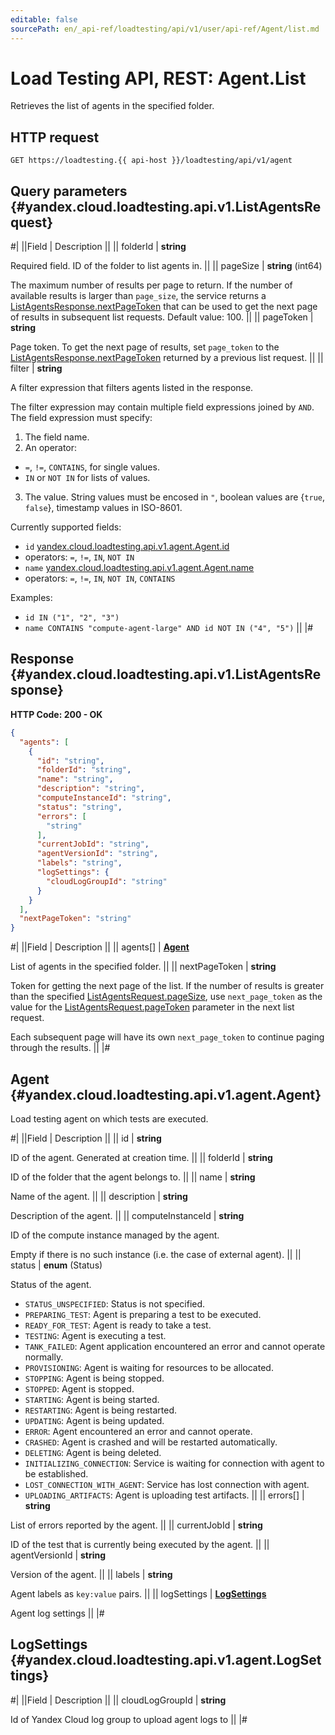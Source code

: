 ```yaml
---
editable: false
sourcePath: en/_api-ref/loadtesting/api/v1/user/api-ref/Agent/list.md
---
```


# Load Testing API, REST: Agent.List

Retrieves the list of agents in the specified folder.

## HTTP request

```
GET https://loadtesting.{{ api-host }}/loadtesting/api/v1/agent
```

## Query parameters {#yandex.cloud.loadtesting.api.v1.ListAgentsRequest}

#|
||Field | Description ||
|| folderId | **string**

Required field. ID of the folder to list agents in. ||
|| pageSize | **string** (int64)

The maximum number of results per page to return. If the number of available
results is larger than `page_size`, the service returns a [ListAgentsResponse.nextPageToken](#yandex.cloud.loadtesting.api.v1.ListAgentsResponse)
that can be used to get the next page of results in subsequent list requests.
Default value: 100. ||
|| pageToken | **string**

Page token. To get the next page of results, set `page_token` to the
[ListAgentsResponse.nextPageToken](#yandex.cloud.loadtesting.api.v1.ListAgentsResponse) returned by a previous list request. ||
|| filter | **string**

A filter expression that filters agents listed in the response.

The filter expression may contain multiple field expressions joined by `AND`.
The field expression must specify:
1. The field name.
2. An operator:
- `=`, `!=`, `CONTAINS`, for single values.
- `IN` or `NOT IN` for lists of values.
3. The value. String values must be encosed in `"`, boolean values are {`true`, `false`}, timestamp values in ISO-8601.

Currently supported fields:
- `id` [yandex.cloud.loadtesting.api.v1.agent.Agent.id](#yandex.cloud.loadtesting.api.v1.agent.Agent)
- operators: `=`, `!=`, `IN`, `NOT IN`
- `name` [yandex.cloud.loadtesting.api.v1.agent.Agent.name](#yandex.cloud.loadtesting.api.v1.agent.Agent)
- operators: `=`, `!=`, `IN`, `NOT IN`, `CONTAINS`

Examples:
- `id IN ("1", "2", "3")`
- `name CONTAINS "compute-agent-large" AND id NOT IN ("4", "5")` ||
|#

## Response {#yandex.cloud.loadtesting.api.v1.ListAgentsResponse}

**HTTP Code: 200 - OK**

```json
{
  "agents": [
    {
      "id": "string",
      "folderId": "string",
      "name": "string",
      "description": "string",
      "computeInstanceId": "string",
      "status": "string",
      "errors": [
        "string"
      ],
      "currentJobId": "string",
      "agentVersionId": "string",
      "labels": "string",
      "logSettings": {
        "cloudLogGroupId": "string"
      }
    }
  ],
  "nextPageToken": "string"
}
```

#|
||Field | Description ||
|| agents[] | **[Agent](#yandex.cloud.loadtesting.api.v1.agent.Agent)**

List of agents in the specified folder. ||
|| nextPageToken | **string**

Token for getting the next page of the list. If the number of results is greater than
the specified [ListAgentsRequest.pageSize](#yandex.cloud.loadtesting.api.v1.ListAgentsRequest), use `next_page_token` as the value
for the [ListAgentsRequest.pageToken](#yandex.cloud.loadtesting.api.v1.ListAgentsRequest) parameter in the next list request.

Each subsequent page will have its own `next_page_token` to continue paging through the results. ||
|#

## Agent {#yandex.cloud.loadtesting.api.v1.agent.Agent}

Load testing agent on which tests are executed.

#|
||Field | Description ||
|| id | **string**

ID of the agent. Generated at creation time. ||
|| folderId | **string**

ID of the folder that the agent belongs to. ||
|| name | **string**

Name of the agent. ||
|| description | **string**

Description of the agent. ||
|| computeInstanceId | **string**

ID of the compute instance managed by the agent.

Empty if there is no such instance (i.e. the case of external agent). ||
|| status | **enum** (Status)

Status of the agent.

- `STATUS_UNSPECIFIED`: Status is not specified.
- `PREPARING_TEST`: Agent is preparing a test to be executed.
- `READY_FOR_TEST`: Agent is ready to take a test.
- `TESTING`: Agent is executing a test.
- `TANK_FAILED`: Agent application encountered an error and cannot operate normally.
- `PROVISIONING`: Agent is waiting for resources to be allocated.
- `STOPPING`: Agent is being stopped.
- `STOPPED`: Agent is stopped.
- `STARTING`: Agent is being started.
- `RESTARTING`: Agent is being restarted.
- `UPDATING`: Agent is being updated.
- `ERROR`: Agent encountered an error and cannot operate.
- `CRASHED`: Agent is crashed and will be restarted automatically.
- `DELETING`: Agent is being deleted.
- `INITIALIZING_CONNECTION`: Service is waiting for connection with agent to be established.
- `LOST_CONNECTION_WITH_AGENT`: Service has lost connection with agent.
- `UPLOADING_ARTIFACTS`: Agent is uploading test artifacts. ||
|| errors[] | **string**

List of errors reported by the agent. ||
|| currentJobId | **string**

ID of the test that is currently being executed by the agent. ||
|| agentVersionId | **string**

Version of the agent. ||
|| labels | **string**

Agent labels as `key:value` pairs. ||
|| logSettings | **[LogSettings](#yandex.cloud.loadtesting.api.v1.agent.LogSettings)**

Agent log settings ||
|#

## LogSettings {#yandex.cloud.loadtesting.api.v1.agent.LogSettings}

#|
||Field | Description ||
|| cloudLogGroupId | **string**

Id of Yandex Cloud log group to upload agent logs to ||
|#